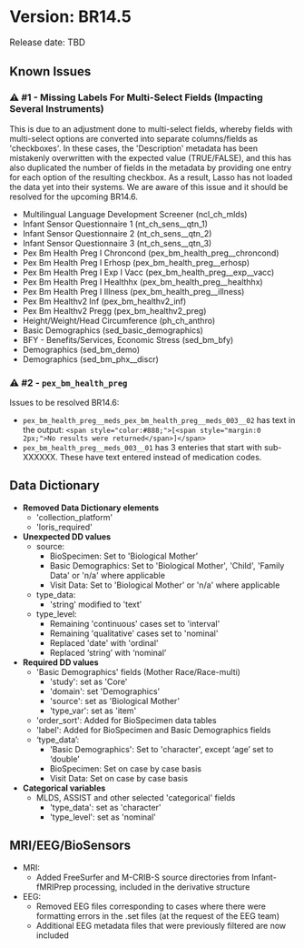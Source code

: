 # Version: BR14.5
<p style="font-size: 1.1em">Release date: TBD</p>

## Known Issues
### ⚠️ #1 - Missing Labels For Multi-Select Fields (Impacting Several Instruments)
This is due to an adjustment done to multi-select fields, whereby fields with multi-select options are converted into separate columns/fields as 'checkboxes'. In these cases, the 'Description' metadata has been mistakenly overwritten with the expected value (TRUE/FALSE), and this has also duplicated the number of fields in the metadata by providing one entry for each option of the resulting checkbox. As a result, Lasso has not loaded the data yet into their systems. We are aware of this issue and it should be resolved for the upcoming BR14.6. 

* Multilingual Language Development Screener (ncl_ch_mlds)
* Infant Sensor Questionnaire 1 (nt_ch_sens__qtn_1)  
* Infant Sensor Questionnaire 2 (nt_ch_sens__qtn_2)  
* Infant Sensor Questionnaire 3 (nt_ch_sens__qtn_3)  
* Pex Bm Health Preg I Chroncond (pex_bm_health_preg__chroncond)  
* Pex Bm Health Preg I Erhosp (pex_bm_health_preg__erhosp)  
* Pex Bm Health Preg I Exp I Vacc (pex_bm_health_preg__exp__vacc)  
* Pex Bm Health Preg I Healthhx (pex_bm_health_preg__healthhx)  
* Pex Bm Health Preg I Illness (pex_bm_health_preg__illness)  
* Pex Bm Healthv2 Inf (pex_bm_healthv2_inf)  
* Pex Bm Healthv2 Pregg (pex_bm_healthv2_preg)  
* Height/Weight/Head Circumference (ph_ch_anthro)  
* Basic Demographics (sed_basic_demographics)  
* BFY - Benefits/Services, Economic Stress (sed_bm_bfy)  
* Demographics (sed_bm_demo)  
* Demographics (sed_bm_phx__discr)  

### ⚠️ #2 - `pex_bm_health_preg` 

Issues to be resolved BR14.6:

 - `pex_bm_health_preg__meds_pex_bm_health_preg__meds_003__02` has text in the output: `<span style="color:#888;">[<span style="margin:0 2px;">No results were returned</span>]</span>`
 - `pex_bm_health_preg__meds_003__01` has 3 enteries that start with sub-XXXXXX. These have text entered instead of medication codes.


## Data Dictionary

* **Removed Data Dictionary elements**  
    * 'collection_platform'  
    * 'loris_required'  
* **Unexpected DD values**  
    * source:  
        * BioSpecimen: Set to 'Biological Mother’  
        * Basic Demographics: Set to 'Biological Mother', 'Child', 'Family Data' or 'n/a' where applicable  
        * Visit Data: Set to 'Biological Mother' or 'n/a' where applicable  
    * type_data:  
        * 'string' modified to 'text’  
    * type_level:  
        * Remaining 'continuous' cases set to 'interval'  
        * Remaining 'qualitative' cases set to 'nominal'  
        * Replaced 'date' with 'ordinal'  
        * Replaced ‘string’ with ‘nominal’  
* **Required DD values**  
    * 'Basic Demographics' fields (Mother Race/Race-multi)  
        * 'study': set as 'Core'  
        * 'domain': set 'Demographics'  
        * 'source': set as 'Biological Mother'  
        * 'type_var': set as 'item'  
    * 'order_sort': Added for BioSpecimen data tables  
    * 'label': Added for BioSpecimen and Basic Demographics fields  
    * ‘type_data’:   
        * 'Basic Demographics': Set to 'character', except ‘age’ set to ‘double’  
        * BioSpecimen: Set on case by case basis  
        * Visit Data: Set on case by case basis  
* **Categorical variables**  
    * MLDS, ASSIST and other selected 'categorical' fields  
        * 'type_data': set as 'character'  
        * 'type_level': set as 'nominal'

## MRI/EEG/BioSensors
* MRI:  
    * Added FreeSurfer and M-CRIB-S source directories from Infant-fMRIPrep processing, included in the derivative structure
* EEG:  
    * Removed EEG files corresponding to cases where there were formatting errors in the .set files (at the request of the EEG team) 
    * Additional EEG metadata files that were previously filtered are now included